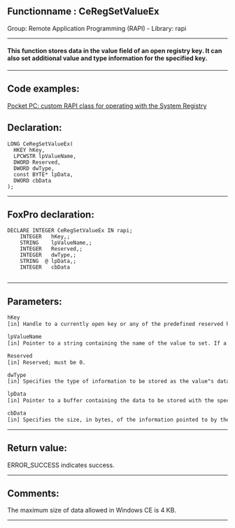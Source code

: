 <link rel="stylesheet" type="text/css" href="../../css/win32api.css">  
<link rel="stylesheet" href="https://cdnjs.cloudflare.com/ajax/libs/font-awesome/4.7.0/css/font-awesome.min.css">

## Functionname : CeRegSetValueEx
Group: Remote Application Programming (RAPI) - Library: rapi    
***  


#### This function stores data in the value field of an open registry key. It can also set additional value and type information for the specified key. 
***  


## Code examples:
[Pocket PC: custom RAPI class for operating with the System Registry](../../samples/sample_441.md)  

## Declaration:
```foxpro  
LONG CeRegSetValueEx(
  HKEY hKey,
  LPCWSTR lpValueName,
  DWORD Reserved,
  DWORD dwType,
  const BYTE* lpData,
  DWORD cbData
);  
```  
***  


## FoxPro declaration:
```foxpro  
DECLARE INTEGER CeRegSetValueEx IN rapi;
	INTEGER   hKey,;
	STRING    lpValueName,;
	INTEGER   Reserved,;
	INTEGER   dwType,;
	STRING  @ lpData,;
	INTEGER   cbData
  
```  
***  


## Parameters:
```txt  
hKey
[in] Handle to a currently open key or any of the predefined reserved handle values.

lpValueName
[in] Pointer to a string containing the name of the value to set. If a value with this name is not already present in the key, the function adds it to the key.

Reserved
[in] Reserved; must be 0.

dwType
[in] Specifies the type of information to be stored as the value"s data.

lpData
[in] Pointer to a buffer containing the data to be stored with the specified value name.

cbData
[in] Specifies the size, in bytes, of the information pointed to by the lpData parameter.  
```  
***  


## Return value:
ERROR_SUCCESS indicates success.  
***  


## Comments:
The maximum size of data allowed in Windows CE is 4 KB.   
  
***  

